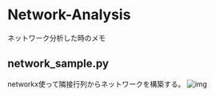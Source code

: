 # Network-Analysis
ネットワーク分析した時のメモ
## network_sample.py
networkx使って隣接行列からネットワークを構築する。
![img](https://user-images.githubusercontent.com/45719980/71140621-2108a280-2255-11ea-9bdb-fe5866efe082.png)
